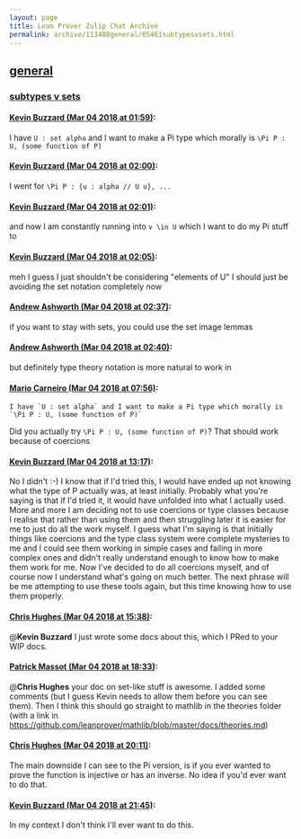 ```yaml
---
layout: page
title: Lean Prover Zulip Chat Archive 
permalink: archive/113488general/05461subtypesvsets.html
---
```


## [general](index.html)
### [subtypes v sets](05461subtypesvsets.html)

#### [Kevin Buzzard (Mar 04 2018 at 01:59)](https://leanprover.zulipchat.com/#narrow/stream/113488-general/topic/subtypes%20v%20sets/near/123245378):
I have `U : set alpha` and I want to make a Pi type which morally is `\Pi P : U, (some function of P)`

#### [Kevin Buzzard (Mar 04 2018 at 02:00)](https://leanprover.zulipchat.com/#narrow/stream/113488-general/topic/subtypes%20v%20sets/near/123245429):
I went for `\Pi P : {u : alpha // U u}, ...`

#### [Kevin Buzzard (Mar 04 2018 at 02:01)](https://leanprover.zulipchat.com/#narrow/stream/113488-general/topic/subtypes%20v%20sets/near/123245440):
and now I am constantly running into `v \in U` which I want to do my Pi
 stuff to

#### [Kevin Buzzard (Mar 04 2018 at 02:05)](https://leanprover.zulipchat.com/#narrow/stream/113488-general/topic/subtypes%20v%20sets/near/123245535):
meh I guess I just shouldn't be considering "elements of U" I should just be avoiding the set notation completely now

#### [Andrew Ashworth (Mar 04 2018 at 02:37)](https://leanprover.zulipchat.com/#narrow/stream/113488-general/topic/subtypes%20v%20sets/near/123246309):
if you want to stay with sets, you could use the set image lemmas

#### [Andrew Ashworth (Mar 04 2018 at 02:40)](https://leanprover.zulipchat.com/#narrow/stream/113488-general/topic/subtypes%20v%20sets/near/123246397):
but definitely type theory notation is more natural to work in

#### [Mario Carneiro (Mar 04 2018 at 07:56)](https://leanprover.zulipchat.com/#narrow/stream/113488-general/topic/subtypes%20v%20sets/near/123253942):
```quote
I have `U : set alpha` and I want to make a Pi type which morally is `\Pi P : U, (some function of P)`
```
Did you actually try `\Pi P : U, (some function of P)`? That should work because of coercions

#### [Kevin Buzzard (Mar 04 2018 at 13:17)](https://leanprover.zulipchat.com/#narrow/stream/113488-general/topic/subtypes%20v%20sets/near/123261361):
No I didn't :-) I know that if I'd tried this, I would have ended up not knowing what the type of P actually was, at least initially. Probably what you're saying is that if I'd tried it, it would have unfolded into what I actually used. More and more I am deciding not to use coercions or type classes because I realise that rather than using them and then struggling later it is easier for me to just do all the work myself. I guess what I'm saying is that initially things like coercions and the type class system were complete mysteries to me and I could see them working in simple cases and failing in more complex ones and didn't really understand enough to know how to make them work for me. Now I've decided to do all coercions myself, and of course now I understand what's going on much better. The next phrase will be me attempting to use these tools again, but this time knowing how to use them properly.

#### [Chris Hughes (Mar 04 2018 at 15:38)](https://leanprover.zulipchat.com/#narrow/stream/113488-general/topic/subtypes%20v%20sets/near/123264655):
@**Kevin Buzzard** I just wrote some docs about this, which I PRed to your WIP docs.

#### [Patrick Massot (Mar 04 2018 at 18:33)](https://leanprover.zulipchat.com/#narrow/stream/113488-general/topic/subtypes%20v%20sets/near/123268965):
@**Chris Hughes** your doc on set-like stuff is awesome. I added some comments (but I guess Kevin needs to allow them before you can see them). Then I think this should go straight to mathlib in the theories folder (with a link in https://github.com/leanprover/mathlib/blob/master/docs/theories.md)

#### [Chris Hughes (Mar 04 2018 at 20:11)](https://leanprover.zulipchat.com/#narrow/stream/113488-general/topic/subtypes%20v%20sets/near/123271485):
The main downside I can see to the Pi version, is if you ever wanted to prove the function is injective or has an inverse. No idea if you'd ever want to do that.

#### [Kevin Buzzard (Mar 04 2018 at 21:45)](https://leanprover.zulipchat.com/#narrow/stream/113488-general/topic/subtypes%20v%20sets/near/123273900):
In my context I don't think I'll ever want to do this.

